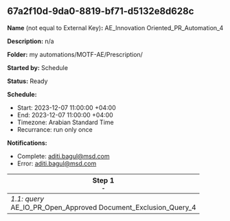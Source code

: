 ## 67a2f10d-9da0-8819-bf71-d5132e8d628c

**Name** (not equal to External Key)**:** AE_Innovation Oriented_PR_Automation_4


**Description:** n/a

**Folder:** my automations/MOTF-AE/Prescription/

**Started by:** Schedule

**Status:** Ready

**Schedule:**

* Start: 2023-12-07 11:00:00 +04:00
* End: 2023-12-07 11:00:00 +04:00
* Timezone: Arabian Standard Time
* Recurrance: run only once

**Notifications:**

* Complete: aditi.bagul@msd.com
* Error: aditi.bagul@msd.com

| Step 1<br>_<small>-</small>_ |
| --- |
| _1.1: query_<br>AE_IO_PR_Open_Approved Document_Exclusion_Query_4 |

